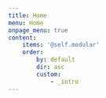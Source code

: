 ```yaml
---
title: Home
menu: Home
onpage_menu: true
content:
    items: '@self.modular'
    order:
        by: default
        dir: asc
        custom:
            - _intro
---
```


